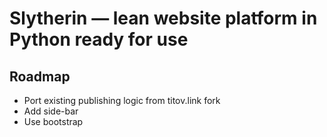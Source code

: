 # Slytherin — lean website platform in Python ready for use

## Roadmap

- Port existing publishing logic from titov.link fork
- Add side-bar
- Use bootstrap

